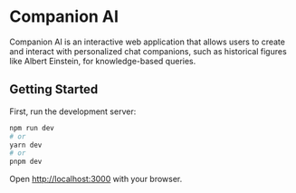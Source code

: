 # Companion AI

Companion AI is an interactive web application that allows users to create and interact with personalized chat companions, such as historical figures like Albert Einstein, for knowledge-based queries.

## Getting Started

First, run the development server:

```bash
npm run dev
# or
yarn dev
# or
pnpm dev
```

Open [http://localhost:3000](http://localhost:3000) with your browser.